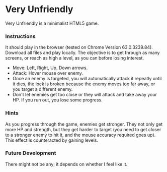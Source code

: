 # Very Unfriendly

Very Unfriendly is a minimalist HTML5 game.

### Instructions

It should play in the browser (tested on Chrome Version 63.0.3239.84). Download all files and play locally. The objective is to get through as many screens, or reach as high a level, as you can before losing interest.

* Move: Left, Right, Up, Down arrows.
* Attack: Hover mouse over enemy.
* Once an enemy is targeted, you will automatically attack it repeatly until it dies, the lock is broken because the enemy moves too far away, or you target a different enemy.
* Don't let enemies get too close or they will attack and take away your HP. If you run out, you lose some progress.

### Hints

As you progress through the game, enemies get stronger. They not only get more HP and strength, but they get harder to target (you need to get closer to a stronger enemy to hit it, and the mouse accuracy required goes up). This effect is counteracted by gaining levels.

### Future Development

There might not be any; it depends on whether I feel like it.